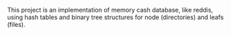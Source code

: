 This project is an implementation of memory cash database, like reddis, using hash tables and binary tree structures for node (directories) and leafs (files).
